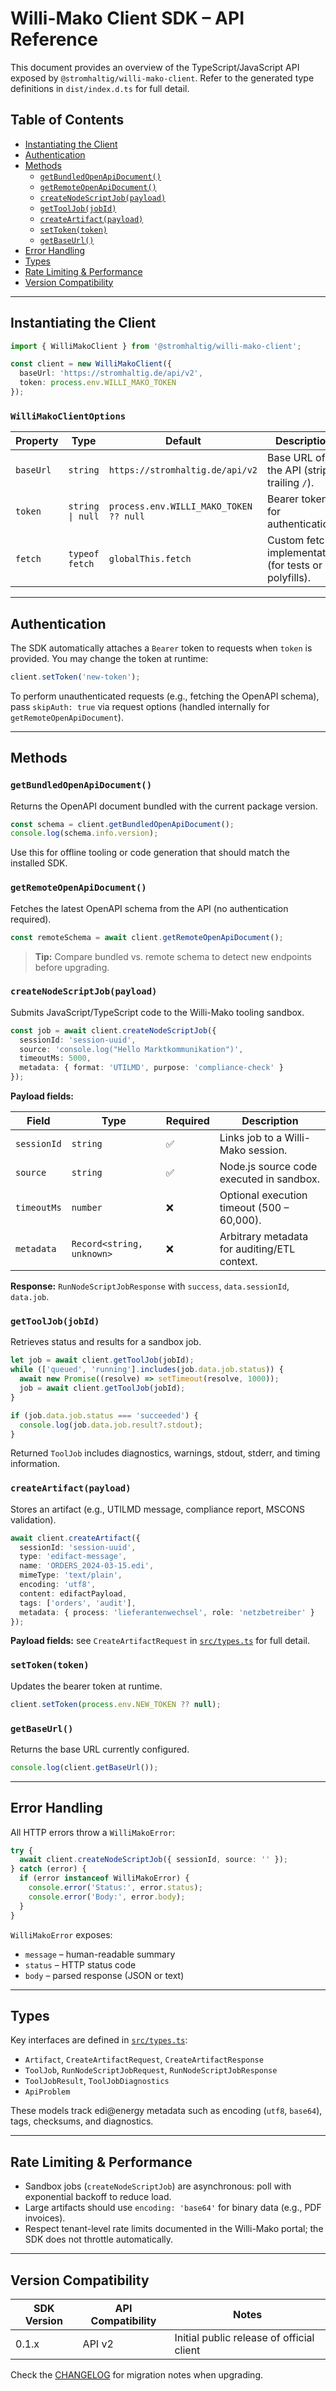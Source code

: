 # Willi-Mako Client SDK – API Reference

This document provides an overview of the TypeScript/JavaScript API exposed by `@stromhaltig/willi-mako-client`. Refer to the generated type definitions in `dist/index.d.ts` for full detail.

## Table of Contents

- [Instantiating the Client](#instantiating-the-client)
- [Authentication](#authentication)
- [Methods](#methods)
  - [`getBundledOpenApiDocument()`](#getbundledopenapidocument)
  - [`getRemoteOpenApiDocument()`](#getremoteopenapidocument)
  - [`createNodeScriptJob(payload)`](#createnodescriptjobpayload)
  - [`getToolJob(jobId)`](#gettooljobjobid)
  - [`createArtifact(payload)`](#createartifactpayload)
  - [`setToken(token)`](#settokentoken)
  - [`getBaseUrl()`](#getbaseurl)
- [Error Handling](#error-handling)
- [Types](#types)
- [Rate Limiting & Performance](#rate-limiting--performance)
- [Version Compatibility](#version-compatibility)

---

## Instantiating the Client

```typescript
import { WilliMakoClient } from '@stromhaltig/willi-mako-client';

const client = new WilliMakoClient({
  baseUrl: 'https://stromhaltig.de/api/v2',
  token: process.env.WILLI_MAKO_TOKEN
});
```

### `WilliMakoClientOptions`

| Property | Type | Default | Description |
|----------|------|---------|-------------|
| `baseUrl` | `string` | `https://stromhaltig.de/api/v2` | Base URL of the API (strip trailing `/`). |
| `token` | `string \| null` | `process.env.WILLI_MAKO_TOKEN ?? null` | Bearer token for authentication. |
| `fetch` | `typeof fetch` | `globalThis.fetch` | Custom fetch implementation (for tests or polyfills). |

---

## Authentication

The SDK automatically attaches a `Bearer` token to requests when `token` is provided. You may change the token at runtime:

```typescript
client.setToken('new-token');
```

To perform unauthenticated requests (e.g., fetching the OpenAPI schema), pass `skipAuth: true` via request options (handled internally for `getRemoteOpenApiDocument`).

---

## Methods

### `getBundledOpenApiDocument()`

Returns the OpenAPI document bundled with the current package version.

```typescript
const schema = client.getBundledOpenApiDocument();
console.log(schema.info.version);
```

Use this for offline tooling or code generation that should match the installed SDK.

### `getRemoteOpenApiDocument()`

Fetches the latest OpenAPI schema from the API (no authentication required).

```typescript
const remoteSchema = await client.getRemoteOpenApiDocument();
```

> **Tip:** Compare bundled vs. remote schema to detect new endpoints before upgrading.

### `createNodeScriptJob(payload)`

Submits JavaScript/TypeScript code to the Willi-Mako tooling sandbox.

```typescript
const job = await client.createNodeScriptJob({
  sessionId: 'session-uuid',
  source: 'console.log("Hello Marktkommunikation")',
  timeoutMs: 5000,
  metadata: { format: 'UTILMD', purpose: 'compliance-check' }
});
```

**Payload fields:**

| Field | Type | Required | Description |
|-------|------|----------|-------------|
| `sessionId` | `string` | ✅ | Links job to a Willi-Mako session. |
| `source` | `string` | ✅ | Node.js source code executed in sandbox. |
| `timeoutMs` | `number` | ❌ | Optional execution timeout (500 – 60,000). |
| `metadata` | `Record<string, unknown>` | ❌ | Arbitrary metadata for auditing/ETL context. |

**Response:** `RunNodeScriptJobResponse` with `success`, `data.sessionId`, `data.job`.

### `getToolJob(jobId)`

Retrieves status and results for a sandbox job.

```typescript
let job = await client.getToolJob(jobId);
while (['queued', 'running'].includes(job.data.job.status)) {
  await new Promise((resolve) => setTimeout(resolve, 1000));
  job = await client.getToolJob(jobId);
}

if (job.data.job.status === 'succeeded') {
  console.log(job.data.job.result?.stdout);
}
```

Returned `ToolJob` includes diagnostics, warnings, stdout, stderr, and timing information.

### `createArtifact(payload)`

Stores an artifact (e.g., UTILMD message, compliance report, MSCONS validation).

```typescript
await client.createArtifact({
  sessionId: 'session-uuid',
  type: 'edifact-message',
  name: 'ORDERS_2024-03-15.edi',
  mimeType: 'text/plain',
  encoding: 'utf8',
  content: edifactPayload,
  tags: ['orders', 'audit'],
  metadata: { process: 'lieferantenwechsel', role: 'netzbetreiber' }
});
```

**Payload fields:** see `CreateArtifactRequest` in [`src/types.ts`](../src/types.ts) for full detail.

### `setToken(token)`

Updates the bearer token at runtime.

```typescript
client.setToken(process.env.NEW_TOKEN ?? null);
```

### `getBaseUrl()`

Returns the base URL currently configured.

```typescript
console.log(client.getBaseUrl());
```

---

## Error Handling

All HTTP errors throw a `WilliMakoError`:

```typescript
try {
  await client.createNodeScriptJob({ sessionId, source: '' });
} catch (error) {
  if (error instanceof WilliMakoError) {
    console.error('Status:', error.status);
    console.error('Body:', error.body);
  }
}
```

`WilliMakoError` exposes:

- `message` – human-readable summary
- `status` – HTTP status code
- `body` – parsed response (JSON or text)

---

## Types

Key interfaces are defined in [`src/types.ts`](../src/types.ts):

- `Artifact`, `CreateArtifactRequest`, `CreateArtifactResponse`
- `ToolJob`, `RunNodeScriptJobRequest`, `RunNodeScriptJobResponse`
- `ToolJobResult`, `ToolJobDiagnostics`
- `ApiProblem`

These models track edi@energy metadata such as encoding (`utf8`, `base64`), tags, checksums, and diagnostics.

---

## Rate Limiting & Performance

- Sandbox jobs (`createNodeScriptJob`) are asynchronous: poll with exponential backoff to reduce load.
- Large artifacts should use `encoding: 'base64'` for binary data (e.g., PDF invoices).
- Respect tenant-level rate limits documented in the Willi-Mako portal; the SDK does not throttle automatically.

---

## Version Compatibility

| SDK Version | API Compatibility | Notes |
|-------------|-------------------|-------|
| 0.1.x       | API v2            | Initial public release of official client |

Check the [CHANGELOG](../CHANGELOG.md) for migration notes when upgrading.
